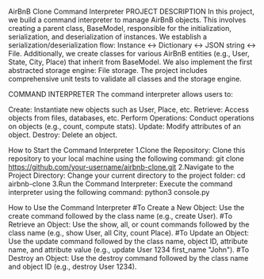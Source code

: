 AirBnB Clone Command Interpreter
PROJECT DESCRIPTION
In this project, we build a command interpreter to manage AirBnB objects. This involves creating a parent class, BaseModel, responsible for the initialization, serialization, and deserialization of instances. We establish a serialization/deserialization flow: Instance <-> Dictionary <-> JSON string <-> File. Additionally, we create classes for various AirBnB entities (e.g., User, State, City, Place) that inherit from BaseModel. We also implement the first abstracted storage engine: File storage. The project includes comprehensive unit tests to validate all classes and the storage engine.


COMMAND INTERPRETER
The command interpreter allows users to:

Create: Instantiate new objects such as User, Place, etc.
Retrieve: Access objects from files, databases, etc.
Perform Operations: Conduct operations on objects (e.g., count, compute stats).
Update: Modify attributes of an object.
Destroy: Delete an object.


How to Start the Command Interpreter
1.Clone the Repository: Clone this repository to your local machine using the following command:  git clone https://github.com/your-username/airbnb-clone.git
2.Navigate to the Project Directory: Change your current directory to the project folder: cd airbnb-clone
3.Run the Command Interpreter: Execute the command interpreter using the following command: python3 console.py

How to Use the Command Interpreter
#To Create a New Object: Use the create command followed by the class name (e.g., create User).
#To Retrieve an Object: Use the show, all, or count commands followed by the class name (e.g., show User, all City, count Place).
#To Update an Object: Use the update command followed by the class name, object ID, attribute name, and attribute value (e.g., update User 1234 first_name "John").
#To Destroy an Object: Use the destroy command followed by the class name and object ID (e.g., destroy User 1234).
